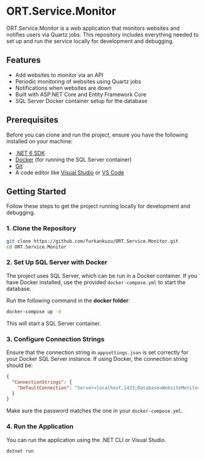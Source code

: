 # ORT.Service.Monitor

ORT.Service.Monitor is a web application that monitors websites and notifies users via Quartz jobs. This repository includes everything needed to set up and run the service locally for development and debugging.

## Features

- Add websites to monitor via an API
- Periodic monitoring of websites using Quartz jobs
- Notifications when websites are down
- Built with ASP.NET Core and Entity Framework Core
- SQL Server Docker container setup for the database

## Prerequisites

Before you can clone and run the project, ensure you have the following installed on your machine:

- [.NET 6 SDK](https://dotnet.microsoft.com/download/dotnet/6.0)
- [Docker](https://www.docker.com/products/docker-desktop) (for running the SQL Server container)
- [Git](https://git-scm.com/downloads)
- A code editor like [Visual Studio](https://visualstudio.microsoft.com/) or [VS Code](https://code.visualstudio.com/)

## Getting Started

Follow these steps to get the project running locally for development and debugging.

### 1. Clone the Repository

```bash
git clone https://github.com/furkankuzu/ORT.Service.Monitor.git
cd ORT.Service.Monitor
```

### 2. Set Up SQL Server with Docker
The project uses SQL Server, which can be run in a Docker container. If you have Docker installed, use the provided `docker-compose.yml` to start the database.

Run the following command in the **docker folder**:

```bash
docker-compose up -d
```
This will start a SQL Server container.

### 3. Configure Connection Strings
Ensure that the connection string in `appsettings.json` is set correctly for your Docker SQL Server instance. If using Docker, the connection string should be:

```json
{
  "ConnectionStrings": {
    "DefaultConnection": "Server=localhost,1433;Database=WebsiteMonitor;User Id=sa;Password=Friday01!;TrustServerCertificate=True;"
  }
}

```

Make sure the password matches the one in your `docker-compose.yml`.

### 4. Run the Application
You can run the application using the .NET CLI or Visual Studio.
```dotnet
dotnet run
```
